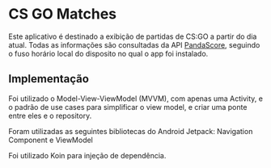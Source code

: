 # CS GO Matches
Este aplicativo é destinado a exibição de partidas de CS:GO a partir do dia atual. Todas as informações são consultadas da API [PandaScore](https://pandascore.co/), seguindo o fuso horário local do disposito no qual o app foi instalado.

## Implementação
Foi utilizado o Model-View-ViewModel (MVVM), com apenas uma Activity, e o padrão de use cases para simplificar o view model, e criar uma ponte entre eles e o repository. 

Foram utilizadas as seguintes bibliotecas do Android Jetpack: Navigation Component e ViewModel

Foi utilizado Koin para injeção de dependência.
